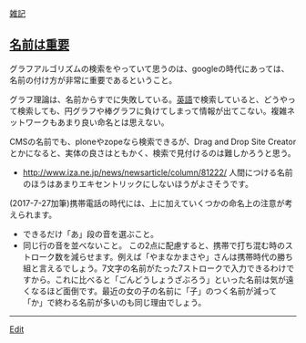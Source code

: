 ---
---
[雑記](/雑記)
## [名前は重要](/名前は重要)
グラフアルゴリズムの検索をやっていて思うのは、googleの時代にあっては、名前の付け方が非常に重要であるということ。

グラフ理論は、名前からすでに失敗している。[英語](/英語)で検索していると、どうやって検索しても、円グラフや棒グラフに負けてしまって情報が出てこない。複雑ネットワークもあまり良い命名とは思えない。

CMSの名前でも、ploneやzopeなら検索できるが、Drag and Drop Site Creatorとかになると、実体の良さはともかく、検索で見付けるのは難しかろうと思う。

* http://www.iza.ne.jp/news/newsarticle/column/81222/ 人間につける名前のほうはあまりエキセントリックにしないほうがよさそうです。

(2017-7-27加筆)携帯電話の時代には、上に加えていくつかの命名上の注意が考えられます。
*  できるだけ「あ」段の音を選ぶこと。
*  同じ行の音を並べないこと。
この2点に配慮すると、携帯で打ち混む時のストローク数を減らせます。例えば「やまなかまさや」さんは携帯時代の勝ち組と言えるでしょう。7文字の名前がたった7ストロークで入力できるわけですから。これに比べると「ごんどうしょうざぶろう」といった名前は気が遠くなるほど面倒です。最近の女の子の名前に「子」のつく名前が減って「か」で終わる名前が多いのも同じ理由でしょう。
<!--  -->



----
[Edit](https://github.com/vitroid/vitroid.github.io/edit/master/MD/名前は重要.md)
